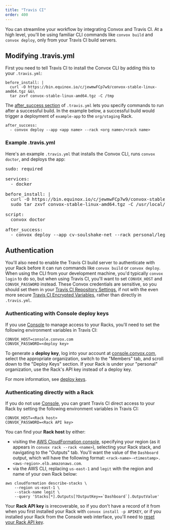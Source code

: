 ```yaml
---
title: "Travis CI"
order: 400
---
```


You can streamline your workflow by integrating Convox and Travis CI. At a high level, you'll be using familiar CLI commands like `convox build` and `convox deploy`, only from your Travis CI build servers.

## Modifying .travis.yml

First you need to tell Travis CI to install the Convox CLI by adding this to your `.travis.yml`:

```
before_install: |
  curl -O https://bin.equinox.io/c/jewmwFCp7w9/convox-stable-linux-amd64.tgz &&\
  tar zxvf convox-stable-linux-amd64.tgz -C /tmp
```


The [after_success section](https://docs.travis-ci.com/user/deployment/custom/) of `.travis.yml` lets you specify commands to run after a successful build. In the example below, a successful build would trigger a deployment of `example-app` to the `org/staging` Rack.

    after_success:
      - convox deploy --app <app name> --rack <org name>/<rack name>

### Example .travis.yml

Here's an example `.travis.yml` that installs the Convox CLI, runs `convox doctor`, and deploys the app:

<pre class="file yaml" title=".travis.yml">
sudo: required

services:
  - docker

before_install: |
  curl -O https://bin.equinox.io/c/jewmwFCp7w9/convox-stable-linux-amd64.tgz &&\
  sudo tar zxvf convox-stable-linux-amd64.tgz -C /usr/local/bin

script:
  convox doctor

after_success:
  - convox deploy --app cv-soulshake-net --rack personal/legit
</pre>

## Authentication

You'll also need to enable the Travis CI build server to authenticate with your Rack before it can run commands like `convox build` or `convox deploy`. When using the CLI from your development machine, you'd typically `convox login` to do so, but when using Travis CI, you'll want to set `CONVOX_HOST` and `CONVOX_PASSWORD` instead. These Convox credentials are sensitive, so you should set them in your [Travis CI Repository Settings](https://docs.travis-ci.com/user/environment-variables/#Defining-Variables-in-Repository-Settings), if not with the even more secure [Travis CI Encrypted Variables](https://docs.travis-ci.com/user/environment-variables/#Encrypted-Variables), rather than directly in `.travis.yml`.

### Authenticating with Console deploy keys

If you use [Console](https://console.convox.com/) to manage access to your Racks, you'll need to set the following environment variables in Travis CI:

    CONVOX_HOST=console.convox.com
    CONVOX_PASSWORD=<deploy key>

To generate a **deploy key**, log into your account at [console.convox.com](https://console.convox.com), select the appropriate organization, switch to the "Members" tab, and scroll down to the "Deploy Keys" section. If your Rack is under your "personal" organization, use the Rack's API key instead of a deploy key.

For more information, see [deploy keys](/docs/deploy-keys).

### Authenticating directly with a Rack

If you do not use [Console](https://console.convox.com/), you can grant Travis CI direct access to your Rack by setting the following environment variables in Travis CI:

    CONVOX_HOST=<Rack host>
    CONVOX_PASSWORD=<Rack API key>

You can find your **Rack host** by either:

* visiting the [AWS CloudFormation console](https://console.aws.amazon.com/cloudformation), specifying your region (as it appears in `convox rack --rack <name>`), selecting your Rack stack, and navigating to the "Outputs" tab. You'll want the value of the `Dashboard` output, which will have the following format: `<rack-name>-<timestamp>.<aws-region>.elb.amazonaws.com`.
* via the AWS CLI, replacing `us-east-1` and `legit` with the region and name of your own Rack below:

```
aws cloudformation describe-stacks \
    --region us-east-1 \
    --stack-name legit \
    --query 'Stacks[*].Outputs[?OutputKey==`Dashboard`].OutputValue'
```

Your **Rack API key** is irrecoverable, so if you don't have a record of it from when you first installed your Rack with `convox install -p APIKEY`, or if you installed your Rack from the Console web interface, you'll need to [reset your Rack API key](/docs/api-keyroll/#roll-rack-api-key-ne-password).
